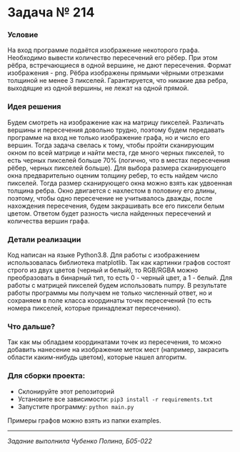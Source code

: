 # Задача № 214

### Условие
На вход программе подаётся изображение некоторого графа.
Необходимо вывести количество пересечений его рёбер. При этом рёбра, встречающиеся в одной вершине, не дают пересечения.
Формат изображения - png. Рёбра изображены прямыми чёрными отрезками толщиной не менее 3 пикселей. Гарантируется, что никакие два ребра, выходящие из одной вершины, не лежат на одной прямой.

### Идея решения
Будем смотреть на изображение как на матрицу пикселей. Различать вершины и пересечения довольно трудно, поэтому будем передавать программе на вход не только изображение графа, но и число его вершин. Тогда задача свелась к тому, чтобы пройти сканирующим окном по всей матрице и найти места, где много черных пикселей, то есть черных пикселей больше 70% (логично, что в местах пересечения рёбер, черных пикселей больше). Для выбора размера сканирующего окна предварительно оценим толщину ребер, то есть найдем число пикселей. Тогда размер сканирующего окна можно взять как удвоенная толщина ребра. Окно двигается с нахлестом в половину его длины, поэтому, чтобы одно пересечение не учитывалось дважды, после нахождения пересечения, будем закрашивать все его пиксели белым цветом. Ответом будет разность числа найденных пересечений и количества вершин графа.

### Детали реализации
Код написан на языке Python3.8. Для работы с изображением использовалась библиотека matplotlib. Так как картинки графов состоят строго из двух цветов (черный и белый), то RGB/RGBA можно преобразовать в бинарный тип, то есть 0 - черный цвет, а 1 - белый. Для работы с матрицей пикселей будем использовать numpy. В результате работы программы мы получаем не только численный ответ, но и сохраняем в поле класса координаты точек пересечений (то есть номера пикселей, которые принадлежат пересечению).

### Что дальше?
Так как мы обладаем координатами точек из пересечения, то можно добавить нанесение на изображение меток мест (например, закрасить области каким-нибудь цветом), которые нашел алгоритм.

### Для сборки проекта:
- Склонируйте этот репозиторий
- Установите все зависимости: ```pip3 install -r requirements.txt```
- Запустите программу: ```python main.py```

Примеры графов можно взять из папки examples.

----

*Задание выполнила Чубенко Полина, Б05-022*
